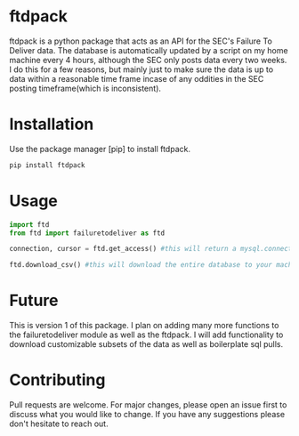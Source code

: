 # ftdpack
ftdpack is a python package that acts as an API for the SEC's Failure To Deliver data. The database is automatically updated by a script on my home machine every 4 hours, although the SEC only posts data every two weeks. I do this for a few reasons, but mainly just to make sure the data is up to data within a reasonable time frame incase of any oddities in the SEC posting timeframe(which is inconsistent).

# Installation 
Use the package manager [pip] to install ftdpack. 
```bash
pip install ftdpack
```

# Usage
```python
import ftd
from ftd import failuretodeliver as ftd

connection, cursor = ftd.get_access() #this will return a mysql.connector so you can do your own mysql pulls

ftd.download_csv() #this will download the entire database to your machine. Around 1gb so be careful. 
```

# Future
This is version 1 of this package. I plan on adding many more functions to the failuretodeliver module as well as the ftdpack. I will add functionality to download customizable subsets of the data as well as boilerplate sql pulls. 

# Contributing
Pull requests are welcome. For major changes, please open an issue first to discuss what you would like to change. If you have any suggestions please don't hesitate to reach out. 
